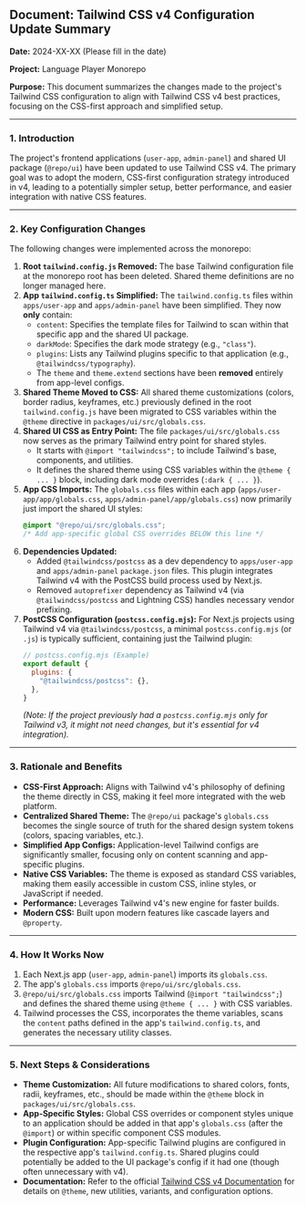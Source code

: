 ## Document: Tailwind CSS v4 Configuration Update Summary

**Date:** 2024-XX-XX (Please fill in the date)

**Project:** Language Player Monorepo

**Purpose:** This document summarizes the changes made to the project's Tailwind CSS configuration to align with Tailwind CSS v4 best practices, focusing on the CSS-first approach and simplified setup.

---

### 1. Introduction

The project's frontend applications (`user-app`, `admin-panel`) and shared UI package (`@repo/ui`) have been updated to use Tailwind CSS v4. The primary goal was to adopt the modern, CSS-first configuration strategy introduced in v4, leading to a potentially simpler setup, better performance, and easier integration with native CSS features.

---

### 2. Key Configuration Changes

The following changes were implemented across the monorepo:

1.  **Root `tailwind.config.js` Removed:** The base Tailwind configuration file at the monorepo root has been deleted. Shared theme definitions are no longer managed here.
2.  **App `tailwind.config.ts` Simplified:** The `tailwind.config.ts` files within `apps/user-app` and `apps/admin-panel` have been simplified. They now **only** contain:
    *   `content`: Specifies the template files for Tailwind to scan within that specific app and the shared UI package.
    *   `darkMode`: Specifies the dark mode strategy (e.g., `"class"`).
    *   `plugins`: Lists any Tailwind plugins specific to that application (e.g., `@tailwindcss/typography`).
    *   The `theme` and `theme.extend` sections have been **removed** entirely from app-level configs.
3.  **Shared Theme Moved to CSS:** All shared theme customizations (colors, border radius, keyframes, etc.) previously defined in the root `tailwind.config.js` have been migrated to CSS variables within the `@theme` directive in `packages/ui/src/globals.css`.
4.  **Shared UI CSS as Entry Point:** The file `packages/ui/src/globals.css` now serves as the primary Tailwind entry point for shared styles.
    *   It starts with `@import "tailwindcss";` to include Tailwind's base, components, and utilities.
    *   It defines the shared theme using CSS variables within the `@theme { ... }` block, including dark mode overrides (`:dark { ... }`).
5.  **App CSS Imports:** The `globals.css` files within each app (`apps/user-app/app/globals.css`, `apps/admin-panel/app/globals.css`) now primarily just import the shared UI styles:
    ```css
    @import "@repo/ui/src/globals.css";
    /* Add app-specific global CSS overrides BELOW this line */
    ```
6.  **Dependencies Updated:**
    *   Added `@tailwindcss/postcss` as a dev dependency to `apps/user-app` and `apps/admin-panel` `package.json` files. This plugin integrates Tailwind v4 with the PostCSS build process used by Next.js.
    *   Removed `autoprefixer` dependency as Tailwind v4 (via `@tailwindcss/postcss` and Lightning CSS) handles necessary vendor prefixing.
7.  **PostCSS Configuration (`postcss.config.mjs`):** For Next.js projects using Tailwind v4 via `@tailwindcss/postcss`, a minimal `postcss.config.mjs` (or `.js`) is typically sufficient, containing just the Tailwind plugin:
    ```mjs
    // postcss.config.mjs (Example)
    export default {
      plugins: {
        "@tailwindcss/postcss": {},
      },
    }
    ```
    *(Note: If the project previously had a `postcss.config.mjs` only for Tailwind v3, it might not need changes, but it's essential for v4 integration).*

---

### 3. Rationale and Benefits

*   **CSS-First Approach:** Aligns with Tailwind v4's philosophy of defining the theme directly in CSS, making it feel more integrated with the web platform.
*   **Centralized Shared Theme:** The `@repo/ui` package's `globals.css` becomes the single source of truth for the shared design system tokens (colors, spacing variables, etc.).
*   **Simplified App Configs:** Application-level Tailwind configs are significantly smaller, focusing only on content scanning and app-specific plugins.
*   **Native CSS Variables:** The theme is exposed as standard CSS variables, making them easily accessible in custom CSS, inline styles, or JavaScript if needed.
*   **Performance:** Leverages Tailwind v4's new engine for faster builds.
*   **Modern CSS:** Built upon modern features like cascade layers and `@property`.

---

### 4. How It Works Now

1.  Each Next.js app (`user-app`, `admin-panel`) imports its `globals.css`.
2.  The app's `globals.css` imports `@repo/ui/src/globals.css`.
3.  `@repo/ui/src/globals.css` imports Tailwind (`@import "tailwindcss";`) and defines the shared theme using `@theme { ... }` with CSS variables.
4.  Tailwind processes the CSS, incorporates the theme variables, scans the `content` paths defined in the app's `tailwind.config.ts`, and generates the necessary utility classes.

---

### 5. Next Steps & Considerations

*   **Theme Customization:** All future modifications to shared colors, fonts, radii, keyframes, etc., should be made within the `@theme` block in `packages/ui/src/globals.css`.
*   **App-Specific Styles:** Global CSS overrides or component styles unique to an application should be added in that app's `globals.css` (after the `@import`) or within specific component CSS modules.
*   **Plugin Configuration:** App-specific Tailwind plugins are configured in the respective app's `tailwind.config.ts`. Shared plugins could potentially be added to the UI package's config if it had one (though often unnecessary with v4).
*   **Documentation:** Refer to the official [Tailwind CSS v4 Documentation](https://tailwindcss.com/docs) for details on `@theme`, new utilities, variants, and configuration options.
